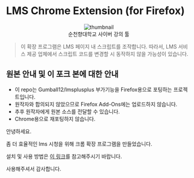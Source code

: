 # LMS Chrome Extension (for Firefox)

<p align="center">
  <img src="https://i.imgur.com/wj3LY1j.png" alt="thumbnail">
  <br>
  순천향대학교 사이버 강의 툴
</p>

> 이 확장 프로그램은 LMS 페이지 내 스크립트를 조작합니다. 따라서, LMS 서비스 제공 업체에서 스크립트 코드를 변경할 시 동작하지 않을 가능성이 있습니다.

## 원본 안내 및 이 포크 본에 대한 안내

* 이 repo는 Gumball12/lmsplusplus 부가기능을 Firefox용으로 포팅하는 프로젝트입니다.
* 원작자와 합의되지 않았으므로 Firefox Add-Ons에는 업로드하지 않습니다.
* 추후 원작자에게 원본 소스를 전달할 수 있습니다.
* Chrome용으로 재포팅하지 않습니다.

안녕하세요.

좀 더 효율적인 lms 시청을 위해 크롬 확장 프로그램을 만들었습니다.

설치 및 사용 방법은 [이 링크](https://lpp.shj.rip)를 참고해주시기 바랍니다.

사용해주셔서 감사합니다.
